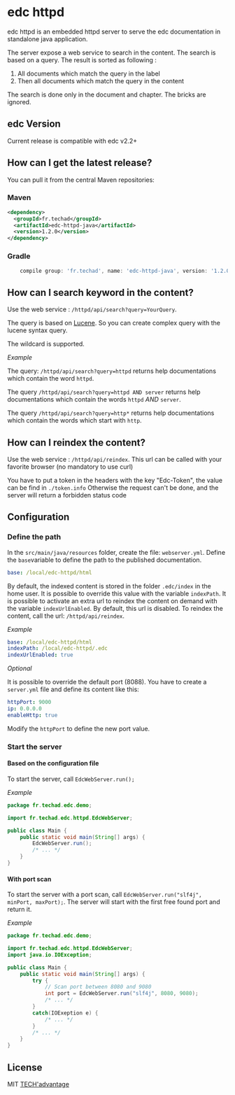 # edc httpd 

edc httpd is an embedded httpd server to serve the edc documentation in standalone java application.

The server expose a web service to search in the content. The search is based on a query. The result is sorted as following : 

1. All documents which match the query in the label
1. Then all documents which match the query in the content

The search is done only in the document and chapter. The bricks are ignored.

## edc Version

Current release is compatible with edc v2.2+

## How can I get the latest release?

You can pull it from the central Maven repositories:

### Maven
```xml
<dependency>
  <groupId>fr.techad</groupId>
  <artifactId>edc-httpd-java</artifactId>
  <version>1.2.0</version>
</dependency>
```

### Gradle
```groovy
    compile group: 'fr.techad', name: 'edc-httpd-java', version: '1.2.0'
```

## How can I search keyword in the content?

Use the web service : `/httpd/api/search?query=YourQuery`.

The query is based on [Lucene](https://lucene.apache.org/). So you can create complex query with the lucene syntax query.

The wildcard is supported.

*Example*

The query: `/httpd/api/search?query=httpd` returns help documentations which contain the word `httpd`.

The query `/httpd/api/search?query=httpd AND server` returns help documentations which contain the words `httpd` *AND* `server`.

The query `/httpd/api/search?query=http*` returns help documentations which contain the words which start with `http`.

## How can I reindex the content?

Use the web service : `/httpd/api/reindex`.
This url can be called with your favorite browser (no mandatory to use curl)

You have to put a token in the headers with the key "Edc-Token", the value can be find in `./token.info`
Otherwise the request can't be done, and the server will return a forbidden status code
## Configuration

### Define the path

In the `src/main/java/resources` folder, create the file: `webserver.yml`.
Define the `base`variable to define the path to the published documentation.

```yaml
base: /local/edc-httpd/html
```

By default, the indexed content is stored in the folder `.edc/index` in the home user. It is possible to override this value with the variable `indexPath`.
It is possible to activate an extra url to reindex the content on demand with the variable `indexUrlEnabled`. By default, this url is disabled. To reindex the content, call the url: `/httpd/api/reindex`.

*Example*

```yaml
base: /local/edc-httpd/html
indexPath: /local/edc-httpd/.edc
indexUrlEnabled: true
```

*Optional*

It is possible to override the default port (8088). You have to create a `server.yml` file and define its content like this:

```yaml
httpPort: 9000
ip: 0.0.0.0
enableHttp: true
```

Modify the `httpPort` to define the new port value.

### Start the server

#### Based on the configuration file

To start the server, call `EdcWebServer.run();`

*Example*

```java
package fr.techad.edc.demo;

import fr.techad.edc.httpd.EdcWebServer;

public class Main {
    public static void main(String[] args) {
        EdcWebServer.run();
        /* ... */
    }
}
```
#### With port scan

To start the server with a port scan, call `EdcWebServer.run("slf4j", minPort, maxPort);`.
The server will start with the first free found port and return it.

*Example*

```java
package fr.techad.edc.demo;

import fr.techad.edc.httpd.EdcWebServer;
import java.io.IOException;

public class Main {
    public static void main(String[] args) {
        try {
            // Scan port between 8080 and 9080
            int port = EdcWebServer.run("slf4j", 8080, 9080);
            /* ... */
        }
        catch(IOExeption e) {
            /* ... */
        }
        /* ... */
    }
}
```
## License

MIT [TECH'advantage](mailto:contact@tech-advantage.com)
